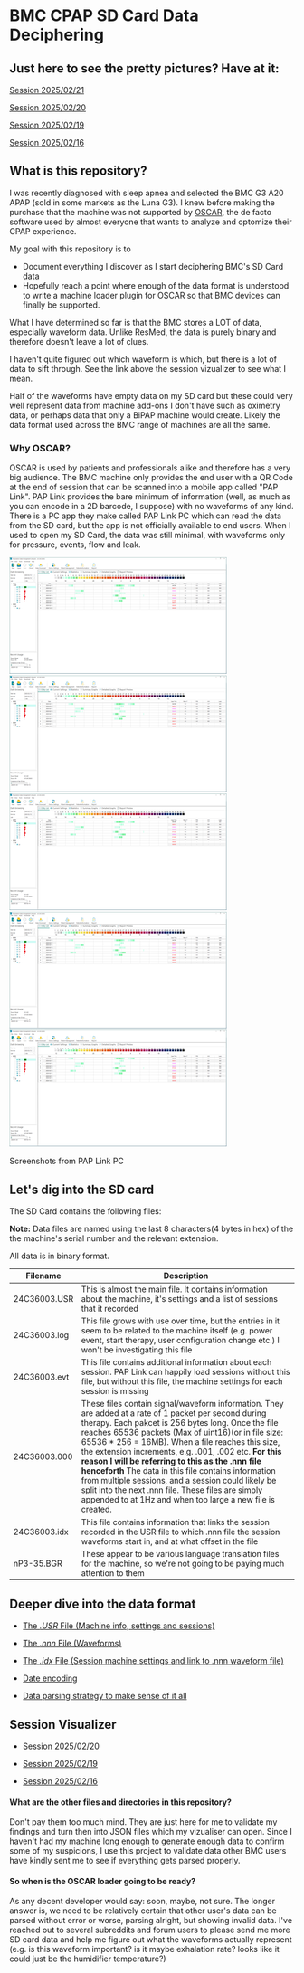 # BMC CPAP SD Card Data Deciphering

## Just here to see the pretty pictures? Have at it:
[Session 2025/02/21](https://riaancillie.github.io/BmcCpapData/?file=20250221)

[Session 2025/02/20](https://riaancillie.github.io/BmcCpapData/?file=20250220)

[Session 2025/02/19](https://riaancillie.github.io/BmcCpapData/?file=20250219)

[Session 2025/02/16](https://riaancillie.github.io/BmcCpapData/?file=20250219)


## What is this repository?
I was recently diagnosed with sleep apnea and selected the BMC G3 A20 APAP (sold in some markets as the Luna G3). I knew before making the purchase that the machine was not supported by [OSCAR](https://www.sleepfiles.com/OSCAR/), the de facto software used by almost everyone that wants to analyze and optomize their CPAP experience. 

My goal with this repository is to
- Document everything I discover as I start deciphering BMC's SD Card data 
- Hopefully reach a point where enough of the data format is understood to write a machine loader plugin for OSCAR so that BMC devices can finally be supported.

What I have determined so far is that the BMC stores a LOT of data, especially waveform data. Unlike ResMed, the data is purely binary and therefore doesn't leave a lot of clues. 

I haven't quite figured out which waveform is which, but there is a lot of data to sift through. See the link above the session vizualizer to see what I mean. 

Half of the waveforms have empty data on my SD card but these could very well represent data from machine add-ons I don't have such as oximetry data, or perhaps data that only a BiPAP machine would create. Likely the data format used across the BMC range of machines are all the same.

### Why OSCAR?
OSCAR is used by patients and professionals alike and therefore has a very big audience. The BMC machine only provides the end user with a QR Code at the end of session that can be scanned into a mobile app called "PAP Link". PAP Link provides the bare minimum of information (well, as much as you can encode in a 2D barcode, I suppose) with no waveforms of any kind. 
There is a PC app they make called PAP Link PC which can read the data from the SD card, but the app is not officially available to end users. When I used to open my SD Card, the data was still minimal, with waveforms only for pressure, events, flow and leak. 

[![PapLink](images/thumbPapLinkPc01.png)](images/thumbPapLinkPc01.png)  [![PapLink](images/thumbPapLinkPc01.png)](images/thumbPapLinkPc01.png)  [![PapLink](images/thumbPapLinkPc01.png)](images/thumbPapLinkPc01.png)  [![PapLink](images/thumbPapLinkPc01.png)](images/thumbPapLinkPc01.png)  [![PapLink](images/thumbPapLinkPc01.png)](images/thumbPapLinkPc01.png)

Screenshots from PAP Link PC

## Let's dig into the SD card

The SD Card contains the following files:

**Note:** Data files are named using the last 8 characters(4 bytes in hex) of the the machine's serial number and the relevant extension. 

All data is in binary format.

|Filename|Description|
|---------|----------|
|24C36003.USR|This is almost the main file. It contains information about the machine, it's settings and a list of sessions that it recorded|
|24C36003.log|This file grows with use over time, but the entries in it seem to be related to the machine itself (e.g. power event, start therapy, user configuration change etc.) I won't be investigating this file|
|24C36003.evt|This file contains additional information about each session. PAP Link can happily load sessions without this file, but without this file, the machine settings for each session is missing|
|24C36003.000|These files contain signal/waveform information. They are added at a rate of 1 packet per second during therapy. Each pakcet is 256 bytes long. Once the file reaches 65536 packets (Max of uint16)(or in file size: 65536 * 256 = 16MB). When a file reaches this size, the extension increments, e.g. .001, .002 etc. **For this reason I will be referring to this as the .nnn file henceforth** The data in this file contains information from multiple sessions, and a session could likely be split into the next .nnn file. These files are simply appended to at 1Hz and when too large a new file is created.|
|24C36003.idx|This file contains information that links the session recorded in the USR file to which .nnn file the session waveforms start in, and at what offset in the file|
|nP3-35.BGR|These appear to be various language translation files for the machine, so we're not going to be paying much attention to them|

## Deeper dive into the data format

* [The *.USR* File (Machine info, settings and sessions)](01-usrfile.md)

* [The *.nnn* File (Waveforms)](02-nnnfile.md)

* [The *.idx* File (Session machine settings and link to .nnn waveform file)](03-evtfile.md)

* [Date encoding](0a-date-encoding.md)

* [Data parsing strategy to make sense of it all](0b-parsing-strategy.md)


## Session Visualizer
* [Session 2025/02/20](https://riaancillie.github.io/BmcCpapData/?file=20250220)

* [Session 2025/02/19](https://riaancillie.github.io/BmcCpapData/?file=20250219)

* [Session 2025/02/16](https://riaancillie.github.io/BmcCpapData/?file=20250219)




#### What are the other files and directories in this repository?
Don't pay them too much mind. They are just here for me to validate my findings and turn then into JSON files which my vizualiser can open. Since I haven't had my machine long enough to generate enough data to confirm some of my suspicions, I use this project to validate data other BMC users have kindly sent me to see if everything gets parsed properly. 

#### So when is the OSCAR loader going to be ready?
As any decent developer would say: soon, maybe, not sure. The longer answer is, we need to be relatively certain that other user's data can be parsed without error or worse, parsing alright, but showing invalid data. I've reached out to several subreddits and forum users to please send me more SD card data and help me figure out what the waveforms actually represent (e.g. is this waveform important? is it maybe exhalation rate? looks like it could just be the humidifier temperature?)




